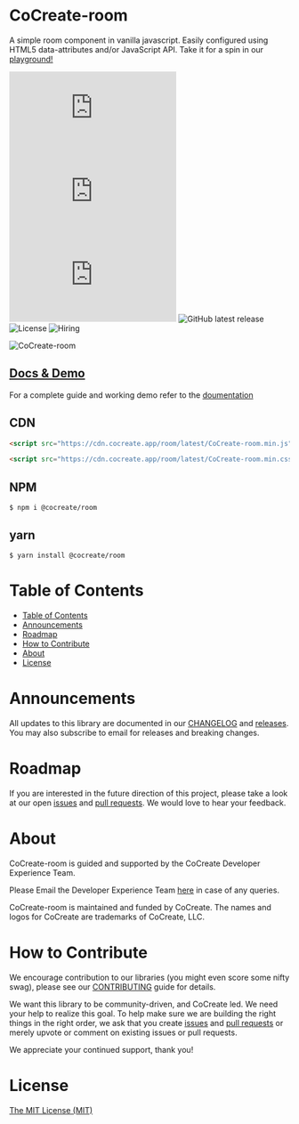 # CoCreate-room

A simple room component in vanilla javascript. Easily configured using HTML5 data-attributes and/or JavaScript API. Take it for a spin in our [playground!](https://cocreate.app/docs/room)

![minified](https://img.badgesize.io/https://cdn.cocreate.app/room/latest/CoCreate-room.min.js?style=flat-square&label=minified&color=orange)
![gzip](https://img.badgesize.io/https://cdn.cocreate.app/room/latest/CoCreate-room.min.js?compression=gzip&style=flat-square&label=gzip&color=yellow)
![brotli](https://img.badgesize.io/https://cdn.cocreate.app/room/latest/CoCreate-room.min.js?compression=brotli&style=flat-square&label=brotli)
![GitHub latest release](https://img.shields.io/github/v/release/CoCreate-app/CoCreate-room?style=flat-square)
![License](https://img.shields.io/github/license/CoCreate-app/CoCreate-room?style=flat-square)
![Hiring](https://img.shields.io/static/v1?style=flat-square&label=&message=Hiring&color=blueviolet)

![CoCreate-room](https://cdn.cocreate.app/docs/CoCreate-room.gif)

## [Docs & Demo](https://cocreate.app/docs/room)

For a complete guide and working demo refer to the [doumentation](https://cocreate.app/docs/room)

## CDN

```html
<script src="https://cdn.cocreate.app/room/latest/CoCreate-room.min.js"></script>
```

```html
<script src="https://cdn.cocreate.app/room/latest/CoCreate-room.min.css"></script>
```

## NPM

```shell
$ npm i @cocreate/room
```

## yarn

```shell
$ yarn install @cocreate/room
```

# Table of Contents

- [Table of Contents](#table-of-contents)
- [Announcements](#announcements)
- [Roadmap](#roadmap)
- [How to Contribute](#how-to-contribute)
- [About](#about)
- [License](#license)

<a name="announcements"></a>

# Announcements

All updates to this library are documented in our [CHANGELOG](https://github.com/CoCreate-app/CoCreate-room/blob/master/CHANGELOG.md) and [releases](https://github.com/CoCreate-app/CoCreate-room/releases). You may also subscribe to email for releases and breaking changes.

<a name="roadmap"></a>

# Roadmap

If you are interested in the future direction of this project, please take a look at our open [issues](https://github.com/CoCreate-app/CoCreate-room/issues) and [pull requests](https://github.com/CoCreate-app/CoCreate-room/pulls). We would love to hear your feedback.

<a name="about"></a>

# About

CoCreate-room is guided and supported by the CoCreate Developer Experience Team.

Please Email the Developer Experience Team [here](mailto:develop@cocreate.app) in case of any queries.

CoCreate-room is maintained and funded by CoCreate. The names and logos for CoCreate are trademarks of CoCreate, LLC.

<a name="contribute"></a>

# How to Contribute

We encourage contribution to our libraries (you might even score some nifty swag), please see our [CONTRIBUTING](https://github.com/CoCreate-app/CoCreate-room/blob/master/CONTRIBUTING.md) guide for details.

We want this library to be community-driven, and CoCreate led. We need your help to realize this goal. To help make sure we are building the right things in the right order, we ask that you create [issues](https://github.com/CoCreate-app/CoCreate-room/issues) and [pull requests](https://github.com/CoCreate-app/CoCreate-room/pulls) or merely upvote or comment on existing issues or pull requests.

We appreciate your continued support, thank you!

# License

[The MIT License (MIT)](https://github.com/CoCreate-app/CoCreate-room/blob/master/LICENSE)

